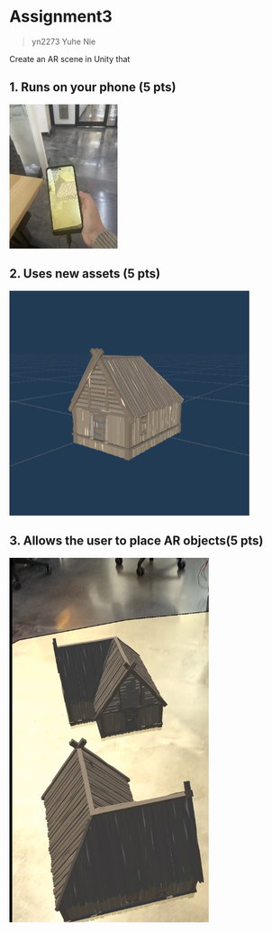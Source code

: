# Assignment3

> yn2273 Yuhe Nie

Create an AR scene in Unity that

## 1. Runs on your phone (5 pts)

<img src="./Assignment3.assets/af56ceaba57e048e4e0bf8e9e420eca.jpg" alt="af56ceaba57e048e4e0bf8e9e420eca" style="zoom: 25%;" />

## 2. Uses new assets (5 pts)

<img src="./Assignment3.assets/image-20231125120317970.png" alt="image-20231125120317970" style="zoom:80%;" />

## 3. Allows the user to place AR objects(5 pts)

<img src="./Assignment3.assets/image-20231125120340425.png" alt="image-20231125120340425" style="zoom:67%;" />